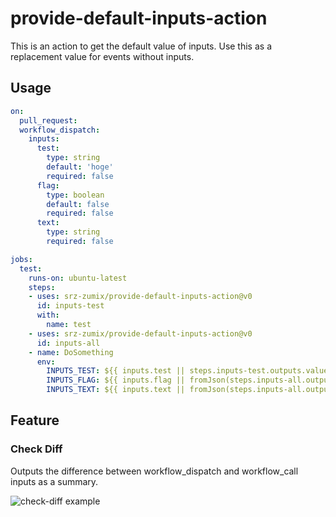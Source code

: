 # provide-default-inputs-action

This is an action to get the default value of inputs.
Use this as a replacement value for events without inputs.

## Usage

```yaml
on:
  pull_request:
  workflow_dispatch:
    inputs:
      test:
        type: string
        default: 'hoge'
        required: false
      flag:
        type: boolean
        default: false
        required: false
      text:
        type: string
        required: false

jobs:
  test:
    runs-on: ubuntu-latest
    steps:
    - uses: srz-zumix/provide-default-inputs-action@v0
      id: inputs-test
      with:
        name: test
    - uses: srz-zumix/provide-default-inputs-action@v0
      id: inputs-all
    - name: DoSomething
      env:
        INPUTS_TEST: ${{ inputs.test || steps.inputs-test.outputs.value }}
        INPUTS_FLAG: ${{ inputs.flag || fromJson(steps.inputs-all.outputs.value).flag }}
        INPUTS_TEXT: ${{ inputs.text || fromJson(steps.inputs-all.outputs.value).text }}
```

## Feature

### Check Diff

Outputs the difference between workflow_dispatch and workflow_call inputs as a summary.

![check-diff example](https://github.com/srz-zumix/provide-default-inputs-action/assets/1439172/eb7af48c-24e9-42e0-8ef2-49a91ea9b240)
